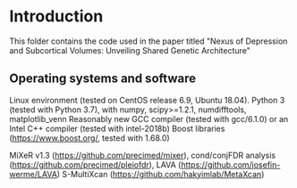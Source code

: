 # Introduction
This folder contains the code used in the paper titled "Nexus of Depression and Subcortical Volumes: Unveiling Shared Genetic Architecture"


## Operating systems and software
Linux environment (tested on CentOS release 6.9, Ubuntu 18.04).
Python 3 (tested with Python 3.7), with numpy, scipy>=1.2.1, numdifftools, matplotlib_venn
Reasonably new GCC compiler (tested with gcc/6.1.0) or an Intel C++ compiler (tested with intel-2018b)
Boost libraries (https://www.boost.org/, tested with 1.68.0)

MiXeR v1.3 (https://github.com/precimed/mixer), 
cond/conjFDR analysis (https://github.com/precimed/pleiofdr), 
LAVA (https://github.com/josefin-werme/LAVA)
S-MultiXcan (https://github.com/hakyimlab/MetaXcan)
